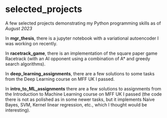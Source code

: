 # selected_projects
A few selected projects demonstrating my Python programming skills as of _August 2023_

In **mgr_thesis**, there is a jupyter notebook with a variational autoencoder I was working on recently. 

In **racetrack_game**, there is an implementation of the square paper game Racetrack (with an AI opponent using a combination of A* and greedy search algorithms). 

In **deep_learning_assignments**, there are a few solutions to some tasks from the Deep Learning course on MFF UK I passed. 

In **intro_to_ML_assignments** there are a few solutions to assignments from the Introduction to Machine Learning course on MFF UK I passed (the code there is not as polished as in some newer tasks, but it implements Naive Bayes, SVM, Kernel linear regression, etc., which I thought would be interesting). 
